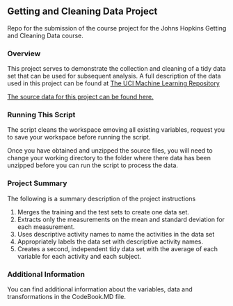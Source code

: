 ## Getting and Cleaning Data Project

Repo for the submission of the course project for the Johns Hopkins Getting and Cleaning Data course.

### Overview
This project serves to demonstrate the collection and cleaning of a tidy data set that can be used for subsequent analysis. A full description of the data used in this project can be found at [The UCI Machine Learning Repository](http://archive.ics.uci.edu/ml/datasets/Human+Activity+Recognition+Using+Smartphones)

[The source data for this project can be found here.](https://d396qusza40orc.cloudfront.net/getdata%2Fprojectfiles%2FUCI%20HAR%20Dataset.zip)

### Running This Script

The script cleans the workspace emoving all existing variables, request you to save your workspace before running the script.

Once you have obtained and unzipped the source files, you will need to change your working directory to the folder where there data has been unzipped before you can run the script to process the data.



### Project Summary
The following is a summary description of the project instructions

1. Merges the training and the test sets to create one data set.
2. Extracts only the measurements on the mean and standard deviation for each measurement. 
3. Uses descriptive activity names to name the activities in the data set
4. Appropriately labels the data set with descriptive activity names. 
5. Creates a second, independent tidy data set with the average of each variable for each activity and each subject. 

### Additional Information
You can find additional information about the variables, data and transformations in the CodeBook.MD file.
